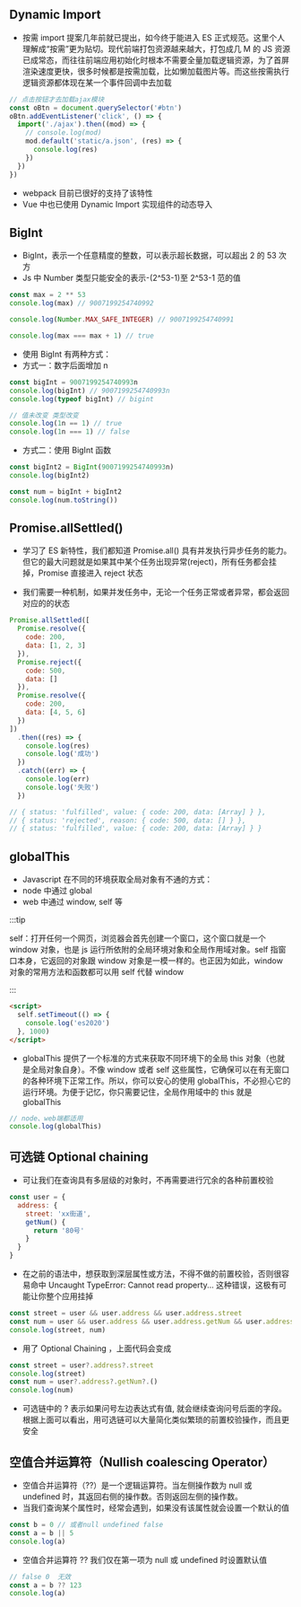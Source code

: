 ## Dynamic Import

- 按需 import 提案几年前就已提出，如今终于能进入 ES 正式规范。这里个人理解成“按需”更为贴切。现代前端打包资源越来越大，打包成几 M 的 JS 资源已成常态，而往往前端应用初始化时根本不需要全量加载逻辑资源，为了首屏渲染速度更快，很多时候都是按需加载，比如懒加载图片等。而这些按需执行逻辑资源都体现在某一个事件回调中去加载

```js
// 点击按钮才去加载ajax模块
const oBtn = document.querySelector('#btn')
oBtn.addEventListener('click', () => {
  import('./ajax').then((mod) => {
    // console.log(mod)
    mod.default('static/a.json', (res) => {
      console.log(res)
    })
  })
})
```

- webpack 目前已很好的支持了该特性
- Vue 中也已使用 Dynamic Import 实现组件的动态导入

## BigInt

- BigInt，表示一个任意精度的整数，可以表示超长数据，可以超出 2 的 53 次方
- Js 中 Number 类型只能安全的表示-(2^53-1)至 2^53-1 范的值

```js
const max = 2 ** 53
console.log(max) // 9007199254740992

console.log(Number.MAX_SAFE_INTEGER) // 9007199254740991

console.log(max === max + 1) // true
```

- 使用 BigInt 有两种方式：
- 方式一：数字后面增加 n

```js
const bigInt = 9007199254740993n
console.log(bigInt) // 9007199254740993n
console.log(typeof bigInt) // bigint

// 值未改变 类型改变
console.log(1n == 1) // true
console.log(1n === 1) // false
```

- 方式二：使用 BigInt 函数

```js
const bigInt2 = BigInt(9007199254740993n)
console.log(bigInt2)

const num = bigInt + bigInt2
console.log(num.toString())
```

## Promise.allSettled()

- 学习了 ES 新特性，我们都知道 Promise.all() 具有并发执行异步任务的能力。但它的最大问题就是如果其中某个任务出现异常(reject)，所有任务都会挂掉，Promise 直接进入 reject 状态

- 我们需要一种机制，如果并发任务中，无论一个任务正常或者异常，都会返回对应的的状态

```js
Promise.allSettled([
  Promise.resolve({
    code: 200,
    data: [1, 2, 3]
  }),
  Promise.reject({
    code: 500,
    data: []
  }),
  Promise.resolve({
    code: 200,
    data: [4, 5, 6]
  })
])
  .then((res) => {
    console.log(res)
    console.log('成功')
  })
  .catch((err) => {
    console.log(err)
    console.log('失败')
  })

// { status: 'fulfilled', value: { code: 200, data: [Array] } },
// { status: 'rejected', reason: { code: 500, data: [] } },
// { status: 'fulfilled', value: { code: 200, data: [Array] } }
```

## globalThis

- Javascript 在不同的环境获取全局对象有不通的方式：
- node 中通过 global
- web 中通过 window, self 等

:::tip

self：打开任何一个网页，浏览器会首先创建一个窗口，这个窗口就是一个 window 对象，也是 js 运行所依附的全局环境对象和全局作用域对象。self 指窗口本身，它返回的对象跟 window 对象是一模一样的。也正因为如此，window 对象的常用方法和函数都可以用 self 代替 window

:::

```html
<script>
  self.setTimeout(() => {
    console.log('es2020')
  }, 1000)
</script>
```

- globalThis 提供了一个标准的方式来获取不同环境下的全局 this 对象（也就是全局对象自身）。不像 window 或者 self 这些属性，它确保可以在有无窗口的各种环境下正常工作。所以，你可以安心的使用 globalThis，不必担心它的运行环境。为便于记忆，你只需要记住，全局作用域中的 this 就是 globalThis

```js
// node、web端都适用
console.log(globalThis)
```

## 可选链 Optional chaining

- 可让我们在查询具有多层级的对象时，不再需要进行冗余的各种前置校验

```js
const user = {
  address: {
    street: 'xx街道',
    getNum() {
      return '80号'
    }
  }
}
```

- 在之前的语法中，想获取到深层属性或方法，不得不做的前置校验，否则很容易命中 Uncaught TypeError: Cannot read property... 这种错误，这极有可能让你整个应用挂掉

```js
const street = user && user.address && user.address.street
const num = user && user.address && user.address.getNum && user.address.getNum()
console.log(street, num)
```

- 用了 Optional Chaining ，上面代码会变成

```js
const street = user?.address?.street
console.log(street)
const num = user?.address?.getNum?.()
console.log(num)
```

- 可选链中的 ? 表示如果问号左边表达式有值, 就会继续查询问号后面的字段。根据上面可以看出，用可选链可以大量简化类似繁琐的前置校验操作，而且更安全

## 空值合并运算符（Nullish coalescing Operator）

- 空值合并运算符（??）是一个逻辑运算符。当左侧操作数为 null 或 undefined 时，其返回右侧的操作数。否则返回左侧的操作数。
- 当我们查询某个属性时，经常会遇到，如果没有该属性就会设置一个默认的值

```js
const b = 0 // 或者null undefined false
const a = b || 5
console.log(a)
```

- 空值合并运算符 ?? 我们仅在第一项为 null 或 undefined 时设置默认值

```js
// false 0  无效
const a = b ?? 123
console.log(a)
```

